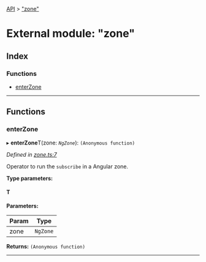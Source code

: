 [API](../README.md) > ["zone"](../modules/_zone_.md)

# External module: "zone"

## Index

### Functions

* [enterZone](_zone_.md#enterzone)

---

## Functions

<a id="enterzone"></a>

###  enterZone

▸ **enterZone**T(zone: *`NgZone`*): `(Anonymous function)`

*Defined in [zone.ts:7](https://github.com/amcdnl/ngxs/blob/4ba1032/packages/store/src/zone.ts#L7)*

Operator to run the `subscribe` in a Angular zone.

**Type parameters:**

#### T 
**Parameters:**

| Param | Type |
| ------ | ------ |
| zone | `NgZone` | 

**Returns:** `(Anonymous function)`

___

